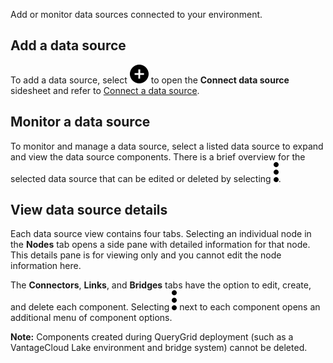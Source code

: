 
Add or monitor data sources connected to your environment.

## Add a data source


To add a data source, select ![""](Images/ebt1659745488877.svg) to open the **Connect data source** sidesheet and refer to [Connect a data source](znp1640282079399.md).

## Monitor a data source


To monitor and manage a data source, select a listed data source to expand and view the data source components. There is a brief overview for the selected data source that can be edited or deleted by selecting ![""](Images/zsz1597101912145.svg).

## View data source details


Each data source view contains four tabs. Selecting an individual node in the **Nodes** tab opens a side pane with detailed information for that node. This details pane is for viewing only and you cannot edit the node information here.

The **Connectors**, **Links**, and **Bridges** tabs have the option to edit, create, and delete each component. Selecting ![""](Images/zsz1597101912145.svg) next to each component opens an additional menu of component options.

**Note:** Components created during QueryGrid deployment (such as a VantageCloud Lake environment and bridge system) cannot be deleted.

